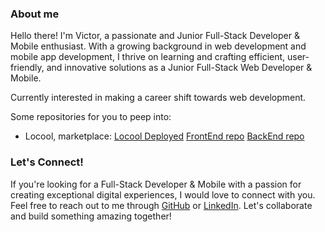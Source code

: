 ### About me

Hello there! I'm Victor, a passionate and Junior Full-Stack Developer & Mobile enthusiast. With a growing background in web development and mobile app development, I thrive on learning and crafting efficient, user-friendly, and innovative solutions as a Junior Full-Stack Web Developer & Mobile.

Currently interested in making a career shift towards web development.

Some repositories for you to peep into:

* Locool, marketplace: [Locool Deployed](https://tangerine-starburst-231404.netlify.app/)
  [FrontEnd repo](https://github.com/BackFrontProject/Locool-FrontEnd)
  [BackEnd repo](https://github.com/BackFrontProject/Locool-BackEnd)






### Let's Connect!

If you're looking for a Full-Stack Developer & Mobile with a passion for creating exceptional digital experiences, I would love to connect with you. Feel free to reach out to me through [GitHub](https://github.com/VictorRbAc) or [LinkedIn](https://www.linkedin.com/in/victorvco/). Let's collaborate and build something amazing together!
